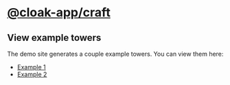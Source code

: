 # [@cloak-app/craft](https://github.com/BKWLD/cloak-craft)

## View example towers

The demo site generates a couple example towers.  You can view them here:

- [Example 1](/example-1)
- [Example 2](/example-2)


